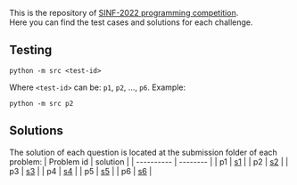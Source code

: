 This is the repository of [SINF-2022 programming competition](www.hackerrank.com/sinf22-programming-contest).   
Here you can find the test cases and solutions for each challenge. 

## Testing 
```
python -m src <test-id> 
```
Where `<test-id>` can be: `p1`, `p2`, ..., `p6`. 
Example:  
```
python -m src p2
```

## Solutions
The solution of each question is located at the submission folder of each problem: 
| Problem id | solution | 
| ---------- | -------- | 
| p1         | [s1](./src/p1/submission/submission.py) | 
| p2         | [s2](./src/p2/submission/submission.py) | 
| p3         | [s3](./src/p3/submission/submission.py) | 
| p4         | [s4](./src/p4/submission/submission.py) | 
| p5         | [s5](./src/p5/submission/submission.py) | 
| p6         | [s6](./src/p6/submission/submission.py) | 
